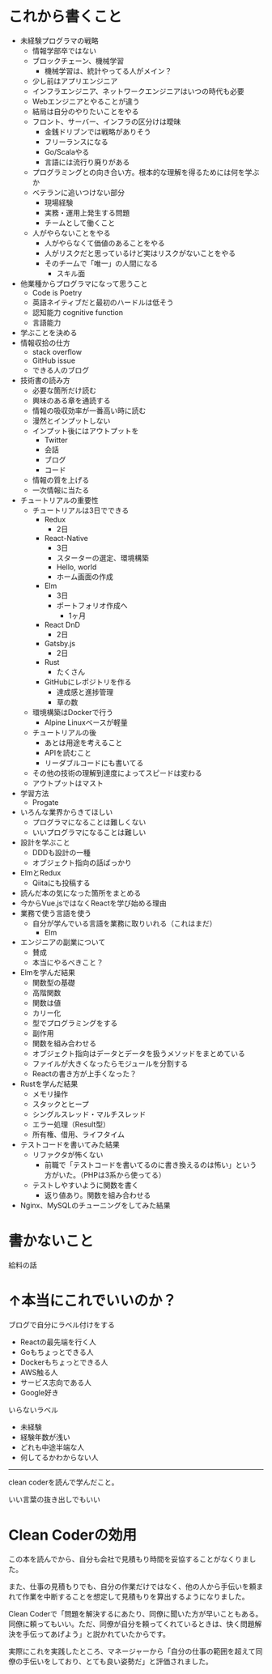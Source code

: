 # これから書くこと
- 未経験プログラマの戦略
    - 情報学部卒ではない
    - ブロックチェーン、機械学習
        - 機械学習は、統計やってる人がメイン？
    - 少し前はアプリエンジニア
    - インフラエンジニア、ネットワークエンジニアはいつの時代も必要
    - Webエンジニアとやることが違う
    - 結局は自分のやりたいことをやる
    - フロント、サーバー、インフラの区分けは曖昧
        - 金銭ドリブンでは戦略がありそう
        - フリーランスになる
        - Go/Scalaやる
        - 言語には流行り廃りがある
    - プログラミングとの向き合い方。根本的な理解を得るためには何を学ぶか
    - ベテランに追いつけない部分
        - 現場経験
        - 実務・運用上発生する問題
        - チームとして働くこと
    - 人がやらないことをやる
        - 人がやらなくて価値のあることをやる
        - 人がリスクだと思っているけど実はリスクがないことをやる
        - そのチームで「唯一」の人間になる
            - スキル面
- 他業種からプログラマになって思うこと
    - Code is Poetry
    - 英語ネイティブだと最初のハードルは低そう
    - 認知能力 cognitive function
    - 言語能力
- 学ぶことを決める
- 情報収拾の仕方
    - stack overflow
    - GitHub issue
    - できる人のブログ
- 技術書の読み方
    - 必要な箇所だけ読む
    - 興味のある章を通読する
    - 情報の吸収効率が一番高い時に読む
    - 漫然とインプットしない
    - インプット後にはアウトプットを
        - Twitter
        - 会話
        - ブログ
        - コード
    - 情報の質を上げる
    - 一次情報に当たる
- チュートリアルの重要性
    - チュートリアルは3日でできる
        - Redux
            - 2日
        - React-Native
            - 3日
            - スターターの選定、環境構築
            - Hello, world
            - ホーム画面の作成
        - Elm
            - 3日
            - ポートフォリオ作成へ
                - 1ヶ月
        - React DnD
            - 2日
        - Gatsby.js
            - 2日
        - Rust
            - たくさん
        - GitHubにレポジトリを作る
            - 達成感と進捗管理
            - 草の数
    - 環境構築はDockerで行う
        - Alpine Linuxベースが軽量
    - チュートリアルの後
        - あとは用途を考えること
        - APIを読むこと
        - リーダブルコードにも書いてる
    - その他の技術の理解到達度によってスピードは変わる
    - アウトプットはマスト
- 学習方法
    - Progate
- いろんな業界からきてほしい
    - プログラマになることは難しくない
    - いいプログラマになることは難しい
- 設計を学ぶこと
    - DDDも設計の一種
    - オブジェクト指向の話ばっかり
- ElmとRedux
    - Qiitaにも投稿する
- 読んだ本の気になった箇所をまとめる
- 今からVue.jsではなくReactを学び始める理由
- 業務で使う言語を使う
    - 自分が学んでいる言語を業務に取りいれる（これはまだ）
        - Elm
- エンジニアの副業について
    - 賛成
    - 本当にやるべきこと？
- Elmを学んだ結果
    - 関数型の基礎
    - 高階関数
    - 関数は値
    - カリー化
    - 型でプログラミングをする
    - 副作用
    - 関数を組み合わせる
    - オブジェクト指向はデータとデータを扱うメソッドをまとめている
    - ファイルが大きくなったらモジュールを分割する
    - Reactの書き方が上手くなった？
- Rustを学んだ結果
    - メモリ操作
    - スタックとヒープ
    - シングルスレッド・マルチスレッド
    - エラー処理（Result型）
    - 所有権、借用、ライフタイム
- テストコードを書いてみた結果
    - リファクタが怖くない
        - 前職で「テストコードを書いてるのに書き換えるのは怖い」という方がいた。（PHPは3系から使ってる）
    - テストしやすいように関数を書く
        - 返り値あり。関数を組み合わせる
- Nginx、MySQLのチューニングをしてみた結果

# 書かないこと
給料の話

# ↑本当にこれでいいのか？
ブログで自分にラベル付けをする
- Reactの最先端を行く人
- Goもちょっとできる人
- Dockerもちょっとできる人
- AWS触る人
- サービス志向である人
- Google好き

いらないラベル
- 未経験
- 経験年数が浅い
- どれも中途半端な人
- 何してるかわからない人

---
clean coderを読んで学んだこと。

いい言葉の抜き出しでもいい

# Clean Coderの効用
この本を読んでから、自分も会社で見積もり時間を妥協することがなくりました。

また、仕事の見積もりでも、自分の作業だけではなく、他の人から手伝いを頼まれて作業を中断することを想定して見積もりを算出するようになりました。

Clean Coderで「問題を解決するにあたり、同僚に聞いた方が早いこともある。同僚に頼ってもいい。ただ、同僚が自分を頼ってくれているときは、快く問題解決を手伝ってあげよう」と説かれていたからです。

実際にこれを実践したところ、マネージャーから「自分の仕事の範囲を超えて同僚の手伝いをしており、とても良い姿勢だ」と評価されました。

